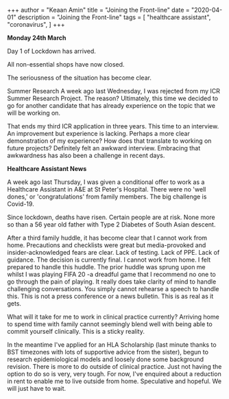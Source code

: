 +++
author = "Keaan Amin"
title = "Joining the Front-line"
date = "2020-04-01"
description = "Joining the Front-line"
tags = [
    "healthcare assistant",
    "coronavirus",
]
+++

**Monday 24th March**

Day 1 of Lockdown has arrived.

All non-essential shops have now closed.

The seriousness of the situation has become clear.

Summer Research
A week ago last Wednesday, I was rejected from my ICR Summer Research Project. The reason? Ultimately, this time we decided to go for another candidate that has already experience on the topic that we will be working on.

That ends my third ICR application in three years. This time to an interview. An improvement but experience is lacking. Perhaps a more clear demonstration of my experience? How does that translate to working on future projects? Definitely felt an awkward interview. Embracing that awkwardness has also been a challenge in recent days.

**Healthcare Assistant News**

A week ago last Thursday, I was given a conditional offer to work as a Healthcare Assistant in A&E at St Peter's Hospital. There were no 'well dones,' or 'congratulations' from family members. The big challenge is Covid-19.

Since lockdown, deaths have risen. Certain people are at risk. None more so than a 56 year old father with Type 2 Diabetes of South Asian descent.

After a third family huddle, it has become clear that I cannot work from home. Precautions and checklists were great but media-provoked and insider-acknowledged fears are clear. Lack of testing. Lack of PPE. Lack of guidance. The decision is currently final. I cannot work from home. I felt prepared to handle this huddle. The prior huddle was sprung upon me whilst I was playing FIFA 20 -a dreadful game that I recommend no one to go through the pain of playing. It really does take clarity of mind to handle challenging conversations. You simply cannot rehearse a speech to handle this. This is not a press conference or a news bulletin. This is as real as it gets.

What will it take for me to work in clinical practice currently? Arriving home to spend time with family cannot seemingly blend well with being able to commit yourself clinically. This is a sticky reality.

In the meantime I've applied for an HLA Scholarship (last minute thanks to BST timezones with lots of supportive advice from the sister), begun to research epidemiological models and loosely done some background revision. There is more to do outside of clinical practice. Just not having the option to do so is very, very tough. For now, I've enquired about a reduction in rent to enable me to live outside from home. Speculative and hopeful. We will just have to wait.